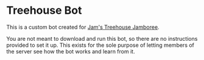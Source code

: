 # Treehouse Bot
This is a custom bot created for [Jam's Treehouse Jamboree](https://discord.gg/Ze64f4Jbys).

You are not meant to download and run this bot, so there are no instructions provided to set it up.
This exists for the sole purpose of letting members of the server see how the bot works and learn from it.